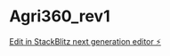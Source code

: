 # Agri360_rev1

[Edit in StackBlitz next generation editor ⚡️](https://stackblitz.com/~/github.com/venkateshsntnr7/Agri360_rev1)